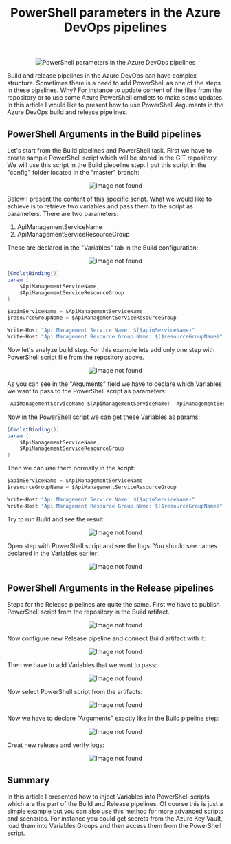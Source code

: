 ﻿---
title: "PowerShell parameters in the Azure DevOps pipelines"
excerpt: "In this article I would like to present how to use PowerShell Arguments in the Azure DevOps build and release pipelines."
header:
  image: /images/devisland/article17/assets/PowerShellParametersAzureDevOps1.PNG
---

<p align="center">
<img src="/images/devisland/article17/assets/PowerShellParametersAzureDevOps1.PNG?raw=true" alt="PowerShell parameters in the Azure DevOps pipelines"/>
</p>

Build and release pipelines in the Azure DevOps can have complex structure. Sometimes there is a need to add PowerShell as one of the steps in these pipelines. Why? For instance to update content of the files from the repository or to use some Azure PowerShell cmdlets to make some updates. In this article I would like to present how to use PowerShell Arguments in the Azure DevOps build and release pipelines.

## PowerShell Arguments in the Build pipelines

Let's start from the Build pipelines and PowerShell task. First we have to create sample PowerShell script which will be stored in the GIT repository. We will use this script in the Build piepeline step.
I put this script in the "config" folder located in the "master" branch:

<p align="center">
<img src="/images/devisland/article17/assets/PowerShellParametersAzureDevOps3.PNG?raw=true" alt="Image not found"/>
</p>


Below I present the content of this specific script. What we would like to achieve is to retrieve two variables and pass them to the script as parameters.
There are two parameters:

1. ApiManagementServiceName
2. ApiManagementServiceResourceGroup

These are declared in the "Variables" tab in the Build configuration:

<p align="center">
<img src="/images/devisland/article17/assets/PowerShellParametersAzureDevOps2.PNG?raw=true" alt="Image not found"/>
</p>


```csharp
[CmdletBinding()]
param (
    $ApiManagementServiceName,
    $ApiManagementServiceResourceGroup
)

$apimServiceName = $ApiManagementServiceName
$resourceGroupName = $ApiManagementServiceResourceGroup

Write-Host "Api Management Service Name: $($apimServiceName)"
Write-Host "Api Management Resource Group Name: $($resourceGroupName)"
```

Now let's analyze build step. For this example lets add only one step with PowerShell script file from the repository above.

<p align="center">
<img src="/images/devisland/article17/assets/PowerShellParametersAzureDevOps4.PNG?raw=true" alt="Image not found"/>
</p>

As you can see in the "Arguments" field we have to declare which Variables we want to pass to the PowerShell script as parameters:

```csharp
-ApiManagementServiceName $(ApiManagementServiceName) -ApiManagementServiceResourceGroup $(ApiManagementServiceResourceGroup)
```
Now in the PowerShell script we can get these Variables as params:

```csharp
[CmdletBinding()]
param (
    $ApiManagementServiceName,
    $ApiManagementServiceResourceGroup
)
```

Then we can use them normally in the script:

```csharp
$apimServiceName = $ApiManagementServiceName
$resourceGroupName = $ApiManagementServiceResourceGroup

Write-Host "Api Management Service Name: $($apimServiceName)"
Write-Host "Api Management Resource Group Name: $($resourceGroupName)"
```

Try to run Build and see the result:

<p align="center">
<img src="/images/devisland/article17/assets/PowerShellParametersAzureDevOps5.PNG?raw=true" alt="Image not found"/>
</p>

Open step with PowerShell script and see the logs. You should see names declared in the Variables earlier:

<p align="center">
<img src="/images/devisland/article17/assets/PowerShellParametersAzureDevOps6.PNG?raw=true" alt="Image not found"/>
</p>

## PowerShell Arguments in the Release pipelines

Steps for the Release pipelines are quite the same. First we have to publish PowerShell script from the repository in the Build artifact.

<p align="center">
<img src="/images/devisland/article17/assets/PowerShellParametersAzureDevOps7.PNG?raw=true" alt="Image not found"/>
</p>

Now configure new Release pipeline and connect Build artifact with it:

<p align="center">
<img src="/images/devisland/article17/assets/PowerShellParametersAzureDevOps8.PNG?raw=true" alt="Image not found"/>
</p>

Then we have to add Variables that we want to pass:

<p align="center">
<img src="/images/devisland/article17/assets/PowerShellParametersAzureDevOps10.PNG?raw=true" alt="Image not found"/>
</p>

Now select PowerShell script from the artifacts:

<p align="center">
<img src="/images/devisland/article17/assets/PowerShellParametersAzureDevOps9.PNG?raw=true" alt="Image not found"/>
</p>

Now we have to declare "Arguments" exactly like in the Build pipeline step:

<p align="center">
<img src="/images/devisland/article17/assets/PowerShellParametersAzureDevOps11.PNG?raw=true" alt="Image not found"/>
</p>

Creat new release and verify logs:

<p align="center">
<img src="/images/devisland/article17/assets/PowerShellParametersAzureDevOps12.PNG?raw=true" alt="Image not found"/>
</p>


## Summary

In this article I presented how to inject Variables into PowerShell scripts which are the part of the Build and Release pipelines. Of course this is just a simple example but you can also use this method for more advanced scripts and scenarios. For instance you could get secrets from the Azure Key Vault, load them into Variables Groups and then access them from the PowerShell script.